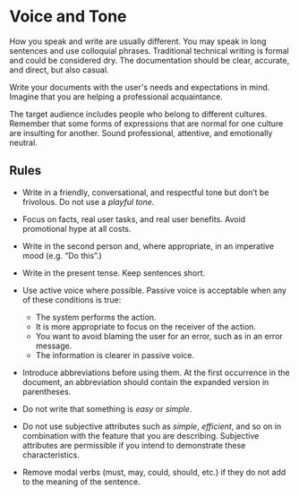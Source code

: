 # Voice and Tone

How you speak and write are usually different. You may speak in long sentences and use colloquial phrases. Traditional technical writing is formal and could be considered dry. The documentation should be clear, accurate, and direct, but also casual.

Write your documents with the user's needs and expectations in mind. Imagine that you are helping a professional acquaintance.

The target audience includes people who belong to different cultures. Remember that some forms of expressions that are normal for one culture are insulting for another. Sound professional, attentive, and emotionally neutral.

## Rules

*   Write in a friendly, conversational, and respectful tone but don’t be frivolous. Do not use a _playful tone_.
*   Focus on facts, real user tasks, and real user benefits. Avoid promotional hype at all costs.
*   Write in the second person and, where appropriate, in an imperative mood (e.g. “Do this”.)
*   Write in the present tense. Keep sentences short.  
    
*   Use active voice where possible. Passive voice is acceptable when any of these conditions is true:
    *   The system performs the action.
    *   It is more appropriate to focus on the receiver of the action.
    *   You want to avoid blaming the user for an error, such as in an error message.
    *   The information is clearer in passive voice.
*   Introduce abbreviations before using them. At the first occurrence in the document, an abbreviation should contain the expanded version in parentheses.
*   Do not write that something is _easy_ or _simple_.
*   Do not use subjective attributes such as _simple_, _efficient_, and so on in combination with the feature that you are describing. Subjective attributes are permissible if you intend to demonstrate these characteristics.
*   Remove modal verbs (must, may, could, should, etc.) if they do not add to the meaning of the sentence.